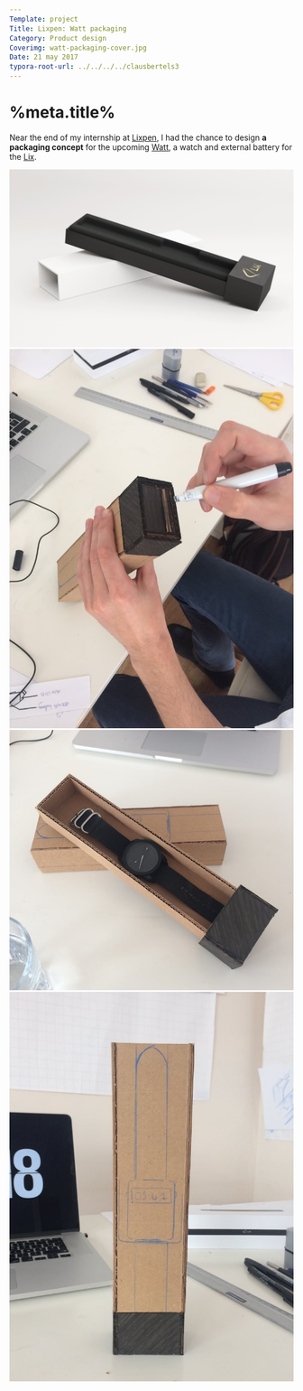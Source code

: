 ```yaml
---
Template: project
Title: Lixpen: Watt packaging
Category: Product design
Coverimg: watt-packaging-cover.jpg
Date: 21 may 2017
typora-root-url: ../../../../clausbertels3
---
```


# %meta.title%

Near the end of my internship at [Lixpen], I had the chance to design **a packaging concept** for the upcoming [Watt], a watch and external battery for the [Lix].

<img src="/assets/productdesign/watt-packaging-1.jpg">

<img src="/assets/productdesign/watt-packaging-2.jpg">

<img src="/assets/productdesign/watt-packaging-4.jpg">

<img src="/assets/productdesign/watt-packaging-3.jpg">

[Lixpen]: http://www.lixpen.com
[Lix]: https://eu.lixpen.com/pages/lix-pen-v1
[Watt]: https://eu.lixpen.com/pages/lix-wat-t

